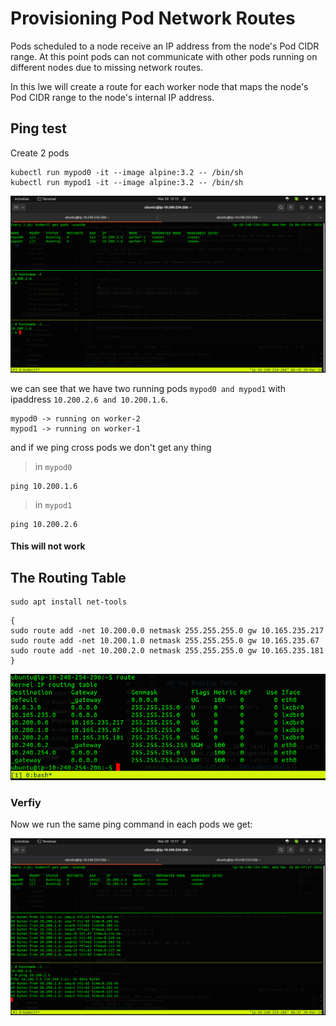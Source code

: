 # Provisioning Pod Network Routes
Pods scheduled to a node receive an IP address from the node's Pod CIDR range. At this point pods can not communicate with other pods running on different nodes due to missing network routes.

In this lwe will create a route for each worker node that maps the node's Pod CIDR range to the node's internal IP address.


## Ping test

Create 2 pods
```
kubectl run mypod0 -it --image alpine:3.2 -- /bin/sh
kubectl run mypod1 -it --image alpine:3.2 -- /bin/sh
```

![alt text](img-ref/image-24.png)

we can see that we have two running pods `mypod0 and mypod1` with ipaddress `10.200.2.6 and 10.200.1.6`.
```
mypod0 -> running on worker-2
mypod1 -> running on worker-1
```
and if we ping cross pods we don't get any thing

> in `mypod0`
```
ping 10.200.1.6
```

> in `mypod1`
```
ping 10.200.2.6
```

#### This will not work

## The Routing Table

```
sudo apt install net-tools
```
```
{
sudo route add -net 10.200.0.0 netmask 255.255.255.0 gw 10.165.235.217
sudo route add -net 10.200.1.0 netmask 255.255.255.0 gw 10.165.235.67
sudo route add -net 10.200.2.0 netmask 255.255.255.0 gw 10.165.235.181
}
```

![alt text](img-ref/image-26.png)

### Verfiy 

Now we run the same ping command in each pods we get:

![alt text](img-ref/image-25.png)
